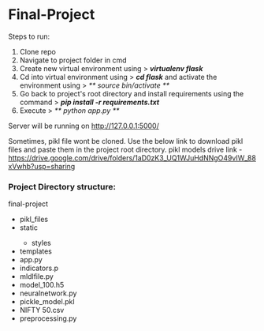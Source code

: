 # Final-Project

Steps to run:

1. Clone repo
2. Navigate to project folder in cmd 
3. Create new virtual environment using  > <i> **virtualenv flask**</i>
4. Cd into virtual environment using > <i> **cd flask** </i> and activate the environment using > <i> ** source bin/activate **</i>
5. Go back to project's root directory and install requirements using the command > <i>**pip install -r requirements.txt**</i>
7. Execute > <i>** python app.py ** </i>

Server will be running on http://127.0.0.1:5000/ 

Sometimes, pikl file wont be cloned. Use the below link to download pikl files and paste them in the project root directory.
pikl models drive link - https://drive.google.com/drive/folders/1aD0zK3_UQ1WJuHdNNgO49vIW_88xVwhb?usp=sharing

### Project Directory structure:

final-project
<ul>
   <li>pikl_files</li>
   <li>static</li>
   <ul><li>styles</li></ul>
   <li>templates</li>
   <li>app.py</li>
   <li>indicators.p</li>
   <li>mldlfile.py</li>
   <li>model_100.h5</li>
   <li>neuralnetwork.py</li>
   <li>pickle_model.pkl</li>
   <li>NIFTY 50.csv</li>
   <li>preprocessing.py</li>

</ul>

